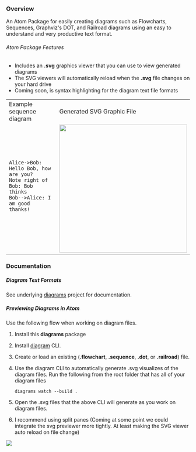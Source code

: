 ### Overview
An Atom Package for easily creating diagrams such as Flowcharts, Sequences, Graphviz's DOT, and Railroad diagrams using
an easy to understand and very productive text format.

###### Atom Package Features
 - Includes an **.svg** graphics viewer that you can use to view generated diagrams
 - The SVG viewers will automatically reload when the **.svg** file changes on your hard drive
 - Coming soon, is syntax highlighting for the diagram text file formats

<table>
<tr>
<td>Example sequence diagram</td>
<td>Generated SVG Graphic File</td>
</tr>
<tr>
  <td>
  <pre>
<code>
Alice->Bob: Hello Bob, how are you?
Note right of Bob: Bob thinks
Bob-->Alice: I am good thanks!
</code>
  </pre>
  </td>
  <td>
    <img src="http://francoislaberge.github.io/diagrams/docs/sequence.png" width="350px" />
  </td>
</tr>
</table>

### Documentation

##### Diagram Text Formats
See underlying [diagrams](https://github.com/francoislaberge/diagrams) project for documentation.

##### Previewing Diagrams in Atom
Use the following flow when working on diagram files.

 1. Install this **diagrams** package
 2. Install [diagram](http://npmjs.org/diagrams) CLI.
 3. Create or load an existing (**.flowchart**, **.sequence**, **.dot**, or **.railroad**) file.
 4. Use the diagram CLI to automatically generate .svg visualizes of the diagram files.
    Run the following from the root folder that has all of your diagram files

        diagrams watch --build .

 5. Open the .svg files that the above CLI will generate as you work on diagram files.
 6. I recommend using split panes (Coming at some point we could integrate the svg previewer more tightly.
    At least making the SVG viewer auto reload on file change)

<img src="http://francoislaberge.com/atom-diagrams/screenshot-atom.gif"/>
